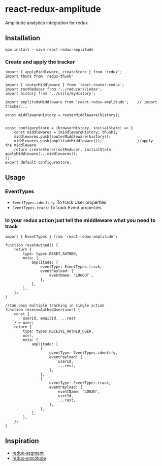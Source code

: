 # react-redux-amplitude

Amplitude analytics integration for redux

## Installation

```
npm install --save react-redux-amplitude
```

### Create and apply the tracker

```
import { applyMiddleware, createStore } from 'redux';
import thunk from 'redux-thunk'

import { routerMiddleware } from 'react-router-redux';
import rootReducer from '../reducers/index';
import history from '../utils/myHistory';

import amplitudeMiddleware from 'react-redux-amplitude';    // import tracker...

const middlewareHistory = routerMiddleware(history);


const configureStore = (browserHistory, initialState) => {
    const middlewares = [middlewareHistory, thunk];
    middlewares.push(routerMiddleware(history));
    middlewares.push(amplitudeMiddleware());                //apply the middleware
    return createStore(rootReducer, initialState, applyMiddleware(...middlewares));
};
export default configureStore;
```

## Usage

### EventTypes

* `EventTypes.identify`: To track User properties
* `EventTypes.track`: To track Event properties

### In your redux action just tell the middleware what you need to track

```
import { EventTypes } from 'react-redux-amplitude';

function resetAuthed() {
    return {
        type: types.RESET_AUTHED,
        meta: {
            amplitude: {
                eventType: EventTypes.track,
                eventPayload: {
                    eventName: 'LOGOUT',
                },
            },
        },
    };
}

//Can pass multiple tracking in single action
function receiveAuthedUser(user) {
    const {
        userId, emailId, ...rest
    } = user;
    return {
        type: types.RECEIVE_AUTHED_USER,
        user,
        meta: {
            amplitude: [
                {
                    eventType: EventTypes.identify,
                    eventPayload: {
                        userId,
                        ...rest,
                    },
                },
                {
                    eventType: EventTypes.track,
                    eventPayload: {
                        eventName: 'LOGIN',
                        userId,
                        ...rest,
                    },
                },
            ],
        },
    };
}
```

## Inspiration

* [redux-segment](https://github.com/rangle/redux-segment)
* [redux-amplitude](https://github.com/restorando/redux-amplitude)
